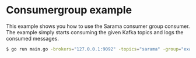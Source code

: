 # Consumergroup example

This example shows you how to use the Sarama consumer group consumer. The example simply starts consuming the given Kafka topics and logs the consumed messages.

```bash
$ go run main.go -brokers="127.0.0.1:9092" -topics="sarama" -group="example"
```